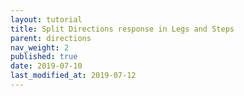 ```yaml
---
layout: tutorial
title: Split Directions response in Legs and Steps
parent: directions
nav_weight: 2
published: true
date: 2019-07-10
last_modified_at: 2019-07-12
---
```

